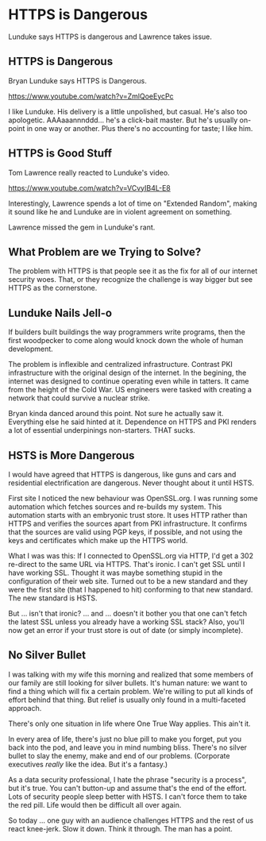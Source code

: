 # HTTPS is Dangerous

Lunduke says HTTPS is dangerous and Lawrence takes issue.

## HTTPS is Dangerous

Bryan Lunduke says HTTPS is Dangerous.

https://www.youtube.com/watch?v=ZmlQoeEycPc

I like Lunduke.
His delivery is a little unpolished, but casual.
He's also too apologetic. AAAaaannnddd... he's a click-bait master.
But he's usually on-point in one way or another.
Plus there's no accounting for taste; I like him.

## HTTPS is Good Stuff

Tom Lawrence really reacted to Lunduke's video.

https://www.youtube.com/watch?v=VCvyIB4L-E8

Interestingly, Lawrence spends a lot of time on "Extended Random",
making it sound like he and Lunduke are in violent agreement on something.

Lawrence missed the gem in Lunduke's rant.

## What Problem are we Trying to Solve?

The problem with HTTPS is that people see it as the fix for all of our
internet security woes. That, or they recognize the challenge is way
bigger but see HTTPS as the cornerstone.

## Lunduke Nails Jell-o

If builders built buildings the way programmers write programs,
then the first woodpecker to come along would knock down the whole
of human development.

The problem is inflexible and centralized infrastructure.
Contrast PKI infrastructure with the original design of the internet.
In the begining, the internet was designed to continue operating
even while in tatters. It came from the height of the Cold War.
US engineers were tasked with creating a network that could survive
a nuclear strike.

Bryan kinda danced around this point. Not sure he actually saw it.
Everything else he said hinted at it. Dependence on HTTPS and PKI
renders a lot of essential underpinings non-starters. THAT sucks.

## HSTS is More Dangerous

I would have agreed that HTTPS is dangerous,
like guns and cars and residential electrification are dangerous.
Never thought about it until HSTS.

First site I noticed the new behaviour was OpenSSL.org.
I was running some automation which fetches sources and re-builds
my system. This automation starts with an embryonic trust store.
It uses HTTP rather than HTTPS and verifies the sources apart from
PKI infrastructure. It confirms that the sources are valid using
PGP keys, if possible, and not using the keys and certificates
which make up the HTTPS world.

What I was was this: If I connected to OpenSSL.org via HTTP,
I'd get a 302 re-direct to the same URL via HTTPS. That's ironic.
I can't get SSL until I have working SSL. Thought it was maybe
something stupid in the configuration of their web site.
Turned out to be a new standard and they were the first site
(that I happened to hit) conforming to that new standard.
The new standard is HSTS.

But ... isn't that ironic? ... and ... doesn't it bother you
that one can't fetch the latest SSL unless you already have
a working SSL stack? Also, you'll now get an error if your
trust store is out of date (or simply incomplete).

## No Silver Bullet

I was talking with my wife this morning and realized that
some members of our family are still looking for silver bullets.
It's human nature: we want to find a thing which will fix a certain
problem. We're willing to put all kinds of effort behind that thing.
But relief is usually only found in a multi-faceted approach.

There's only one situation in life where One True Way applies.
This ain't it.

In every area of life, there's just no blue pill to make you forget,
put you back into the pod, and leave you in mind numbing bliss.
There's no silver bullet to slay the enemy, make and end of our problems.
(Corporate executives *really* like the idea. But it's a fantasy.)

As a data security professional, I hate the phrase "security is
a process", but it's true. You can't button-up and assume that's
the end of the effort. Lots of security people sleep better with HSTS.
I can't force them to take the red pill. Life would then be difficult
all over again.

So today ... one guy with an audience challenges HTTPS
and the rest of us react knee-jerk. Slow it down. Think it through.
The man has a point.



